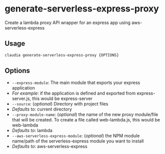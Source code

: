 # generate-serverless-express-proxy

Create a lambda proxy API wrapper for an express app using aws-serverless-express

## Usage

```bash
claudia generate-serverless-express-proxy {OPTIONS}
```

## Options

*  `--express-module`:  The main module that exports your express application
  * _For example_: if the application is defined and exported from express-server.js, this would be express-server
*  `--source`:  (_optional_) Directory with project files
  * _Defaults to_: current directory
*  `--proxy-module-name`:  (_optional_) the name of the new proxy module/file that will be created. To create a file called web-lambda.js, this would be web-lambda
  * _Defaults to_: lambda
*  `--aws-serverless-express-module`:  (_optional_) the NPM module name/path of the serverless-express module you want to install
  * _Defaults to_: aws-serverless-express
